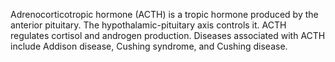 Adrenocorticotropic hormone (ACTH) is a tropic hormone produced by the anterior pituitary. The hypothalamic-pituitary axis controls it. ACTH regulates cortisol and androgen production. Diseases associated with ACTH include Addison disease, Cushing syndrome, and Cushing disease.